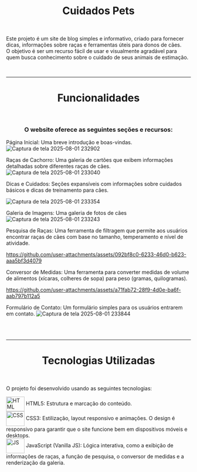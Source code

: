 <h1 align="center" > Cuidados Pets </h1><br>
<p>
Este projeto é um site de blog simples e informativo, criado para fornecer dicas, informações sobre raças e ferramentas úteis para donos de cães. <br> O objetivo é ser um recurso fácil de usar e visualmente agradável para quem busca conhecimento sobre o cuidado de seus animais de estimação. </p><br>
<hr>
<h1 align="center" > Funcionalidades </h1><br>
<h3 align="center"> O website oferece as seguintes seções e recursos:</h3>

  Página Inicial: Uma breve introdução e boas-vindas.  
![Captura de tela 2025-08-01 232902](https://github.com/user-attachments/assets/1f4f7c63-b5d4-4381-9554-9e2040d4e527)

 Raças de Cachorro: Uma galeria de cartões que exibem informações detalhadas sobre diferentes raças de cães. 
![Captura de tela 2025-08-01 233040](https://github.com/user-attachments/assets/8fdf4a3a-df8c-44f1-8893-93b4cb0cdd5a)

 Dicas e Cuidados: Seções expansíveis com informações sobre cuidados básicos e dicas de treinamento para cães.

![Captura de tela 2025-08-01 233354](https://github.com/user-attachments/assets/77dd195b-4936-453b-ac22-edb864449f79)

 Galeria de Imagens: Uma galeria de fotos de cães
 ![Captura de tela 2025-08-01 233243](https://github.com/user-attachments/assets/47836c46-e2f3-43ed-a18d-ebde05c39cf8)

Pesquisa de Raças: Uma ferramenta de filtragem que permite aos usuários encontrar raças de cães com base no tamanho, temperamento e nível de atividade.



https://github.com/user-attachments/assets/092bf8c0-6233-46d0-b623-aaa5bf3d4079


Conversor de Medidas: Uma ferramenta para converter medidas de volume de alimentos (xícaras, colheres de sopa) para peso (gramas, quilogramas).


https://github.com/user-attachments/assets/a71fab72-28f9-4d0e-ba6f-aab797b112a5


 Formulário de Contato: Um formulário simples para os usuários entrarem em contato. 
![Captura de tela 2025-08-01 233844](https://github.com/user-attachments/assets/f3335566-17d4-49dc-93a7-5dd165c61fd9)

<br> <br>
<hr>
<h1 align="center" > Tecnologias Utilizadas </h1><br>
<p> O projeto foi desenvolvido usando as seguintes tecnologias:<br>

<img align="center" alt="HTML" height="40" width="50" src="https://img.icons8.com/?size=100&id=CMVEhOBzk3Zp&format=png&color=000000" /> HTML5: Estrutura e marcação do conteúdo.
<br>
<img align="center" alt="CSS" height="40" width="50" src="https://img.icons8.com/?size=100&id=5cVdiiKKi0vX&format=png&color=000000" /> CSS3: Estilização, layout responsivo e animações. O design é responsivo para garantir que o site funcione bem em dispositivos móveis e desktops.
<br>
<img align="center" alt="JS" height="40" width="50" src="https://img.icons8.com/?size=100&id=V6HShIzw21x7&format=png&color=000000" />
JavaScript (Vanilla JS): Lógica interativa, como a exibição de informações de raças, a função de pesquisa, o conversor de medidas e a renderização da galeria. </p>
